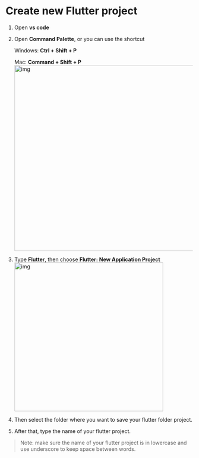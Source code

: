 # Create new Flutter project



1. Open **vs code** 

2. Open **Command Palette**, or you can use the shortcut

   Windows: **Ctrl + Shift + P**       

   Mac: **Command + Shift + P** </br>
   <img src="https://lh5.googleusercontent.com/VwZI0144QyrgOwuK49U4x39gfwJOiq3baOIk6YYc_HdRbw188vSBxFZSB0bgYUp5NjxMEXxJ3MiyuQAEln_gphbDJ6TptwB7dDvNzCzp0gxVwBL4P3QQntgDbzm3p2x6m04siP-T" alt="img" width="500" />



3. Type **Flutter**, then choose **Flutter: New Application Project** </br>
   <img src="https://lh4.googleusercontent.com/jyV_1g-v9FEkbgImN3qZ11ReOGcwAy_BgTcJM6ZW4oRKtfekQGEmAZGcYvSdRDrkixT4va1r6BWZFq5tTfne5YyC-CXaTsZLQwL9xqtqJ9evnspiPC2bIXbaJpXhD_dTHYPvor_Y" alt="img" width="400" />




4. Then select the folder where you want to save your flutter folder project.



5. After that, type the name of your flutter project.

> Note: make sure the name of your flutter project is in lowercase and use underscore to keep space between words.




